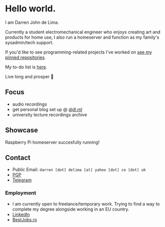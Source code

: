 # Hello world.
I am Darren John de Lima. 

Currently a student electromechanical engineer who enjoys creating art and products for home use, I also run a homeserver and function as my family's sysadmin/tech support.

If you'd like to see programming-related projects I've worked on [see my pinned repositories](Pinned.md).

My to-do list is [here](TODO.md).

Live long and prosper 🖖

## Focus
- audio recordings
- get personal blog set up @ [djdl.ml](https://djdl.ml)
- university lecture recordings archive

## Showcase
Raspberry Pi homeserver succesfully running!

## Contact
- Public Email: ```darren [dot] delima [at] yahoo [dot] co [dot] uk``` 
- [PGP](https://raw.githubusercontent.com/Darthagnon/Darthagnon/master/pgpgpg/Darren%20John%20de%20Lima_0x2BE6352D_public.asc)
- [Telegram](https://t.me/Darthagnon) 

### Employment
- I am currently open to freelance/temporary work. Trying to find a way to complete my degree alongside working in an EU country.
- [LinkedIn](https://www.linkedin.com/in/darrendelima/)
- [BestJobs.ro](https://www.bestjobs.eu/en/cv/230c63f8-ae2c-41ed-ad94-01a879fa87d6)